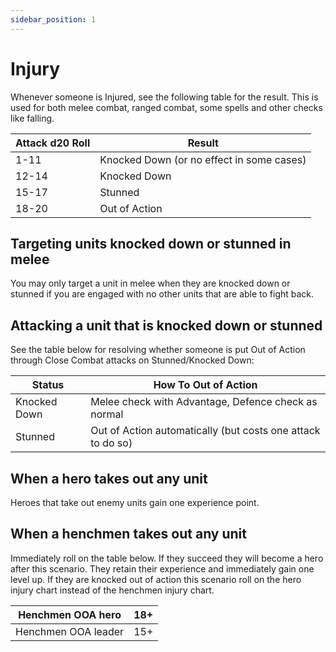 ```yaml
---
sidebar_position: 1
---
```


# Injury
Whenever someone is Injured, see the following table for the result. This is used for both melee combat, ranged combat, some spells and other checks like falling.

| Attack d20 Roll | Result                                    |
| --------------- | ----------------------------------------- |
| 1-11            | Knocked Down (or no effect in some cases) |
| 12-14           | Knocked Down                              |
| 15-17           | Stunned                                   |
| 18-20           | Out of Action                             |

## Targeting units knocked down or stunned in melee
You may only target a unit in melee when they are knocked down or stunned if you are engaged with no other units that are able to fight back.

## Attacking a unit that is knocked down or stunned
See the table below for resolving whether someone is put Out of Action through Close Combat attacks on Stunned/Knocked Down:

| Status       | How To Out of Action                                        |
| ------------ | ----------------------------------------------------------- |
| Knocked Down | Melee check with Advantage, Defence check as normal         |
| Stunned      | Out of Action automatically (but costs one attack to do so) |

## When a hero takes out any unit
Heroes that take out enemy units gain one experience point.

## When a henchmen takes out any unit
Immediately roll on the table below. If they succeed they will become a hero after this scenario. They retain their experience and immediately gain one level up. If they are knocked out of action this scenario roll on the hero injury chart instead of the henchmen injury chart.

| Henchmen OOA hero   | 18+ |
| ------------------- | --- |
| Henchmen OOA leader | 15+ |

